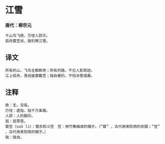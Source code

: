 # 江雪
**唐代：柳宗元**

    千山鸟飞绝，万径人踪灭。
    孤舟蓑笠翁，独钓寒江雪。

译文
--
    所有的山，飞鸟全都断绝；所有的路，不见人影踪迹。
    江上孤舟，渔翁披蓑戴笠；独自垂钓，不怕冰雪侵袭。

注释
--
    绝：无，没有。
    万径：虚指，指千万条路。
    人踪：人的脚印。
    孤：孤零零。
    蓑笠（suō lì）：蓑衣和斗笠　笠：用竹篾编成的帽子。（“蓑” ，古代用来防雨的衣服；“笠” ，古代用来防雨的帽子。）
    独：独自。